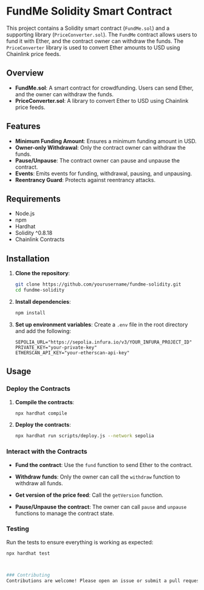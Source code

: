 # FundMe Solidity Smart Contract

This project contains a Solidity smart contract (`FundMe.sol`) and a supporting library (`PriceConverter.sol`). The `FundMe` contract allows users to fund it with Ether, and the contract owner can withdraw the funds. The `PriceConverter` library is used to convert Ether amounts to USD using Chainlink price feeds.

## Overview

- **FundMe.sol**: A smart contract for crowdfunding. Users can send Ether, and the owner can withdraw the funds.
- **PriceConverter.sol**: A library to convert Ether to USD using Chainlink price feeds.

## Features

- **Minimum Funding Amount**: Ensures a minimum funding amount in USD.
- **Owner-only Withdrawal**: Only the contract owner can withdraw the funds.
- **Pause/Unpause**: The contract owner can pause and unpause the contract.
- **Events**: Emits events for funding, withdrawal, pausing, and unpausing.
- **Reentrancy Guard**: Protects against reentrancy attacks.

## Requirements

- Node.js
- npm
- Hardhat
- Solidity ^0.8.18
- Chainlink Contracts

## Installation

1. **Clone the repository**:
    ```bash
    git clone https://github.com/yourusername/fundme-solidity.git
    cd fundme-solidity
    ```

2. **Install dependencies**:
    ```bash
    npm install
    ```

3. **Set up environment variables**:
    Create a `.env` file in the root directory and add the following:
    ```env
    SEPOLIA_URL="https://sepolia.infura.io/v3/YOUR_INFURA_PROJECT_ID"
    PRIVATE_KEY="your-private-key"
    ETHERSCAN_API_KEY="your-etherscan-api-key"
    ```

## Usage

### Deploy the Contracts

1. **Compile the contracts**:
    ```bash
    npx hardhat compile
    ```

2. **Deploy the contracts**:
    ```bash
    npx hardhat run scripts/deploy.js --network sepolia
    ```

### Interact with the Contracts

- **Fund the contract**:
    Use the `fund` function to send Ether to the contract.

- **Withdraw funds**:
    Only the owner can call the `withdraw` function to withdraw all funds.

- **Get version of the price feed**:
    Call the `getVersion` function.

- **Pause/Unpause the contract**:
    The owner can call `pause` and `unpause` functions to manage the contract state.

### Testing

Run the tests to ensure everything is working as expected:

```bash
npx hardhat test



### Contributing
Contributions are welcome! Please open an issue or submit a pull request.

